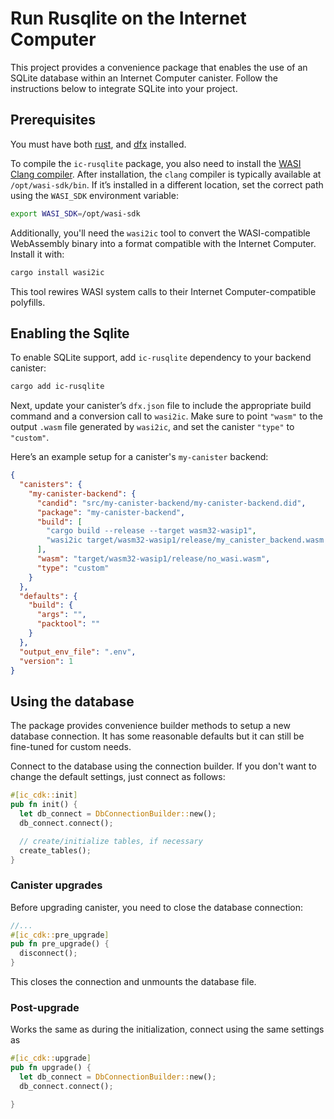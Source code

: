 # Run Rusqlite on the Internet Computer

This project provides a convenience package that enables the use of an SQLite database within an Internet Computer canister. Follow the instructions below to integrate SQLite into your project.


## Prerequisites

You must have both [rust](https://doc.rust-lang.org/book/ch01-01-installation.html), and [dfx](https://internetcomputer.org/docs/current/developer-docs/setup/install/) installed.

To compile the `ic-rusqlite` package, you also need to install the [WASI Clang compiler](https://github.com/WebAssembly/wasi-sdk/releases/). After installation, the `clang` compiler is typically available at `/opt/wasi-sdk/bin`. If it’s installed in a different location, set the correct path using the `WASI_SDK` environment variable:

```bash
export WASI_SDK=/opt/wasi-sdk
```

Additionally, you'll need the `wasi2ic` tool to convert the WASI-compatible WebAssembly binary into a format compatible with the Internet Computer. Install it with:

```bash
cargo install wasi2ic
```

This tool rewires WASI system calls to their Internet Computer-compatible polyfills.


## Enabling the Sqlite

To enable SQLite support, add `ic-rusqlite` dependency to your backend canister:

```bash
cargo add ic-rusqlite
```

Next, update your canister’s `dfx.json` file to include the appropriate build command and a conversion call to `wasi2ic`. Make sure to point `"wasm"` to the output `.wasm` file generated by `wasi2ic`, and set the canister `"type"` to `"custom"`.

Here’s an example setup for a canister's `my-canister` backend:

```json
{
  "canisters": {
    "my-canister-backend": {
      "candid": "src/my-canister-backend/my-canister-backend.did",
      "package": "my-canister-backend",
      "build": [
        "cargo build --release --target wasm32-wasip1",
        "wasi2ic target/wasm32-wasip1/release/my_canister_backend.wasm target/wasm32-wasip1/release/no_wasi.wasm"
      ],
      "wasm": "target/wasm32-wasip1/release/no_wasi.wasm",
      "type": "custom"
    }
  },
  "defaults": {
    "build": {
      "args": "",
      "packtool": ""
    }
  },
  "output_env_file": ".env",
  "version": 1
}
```


## Using the database

The package provides convenience builder methods to setup a new database connection. It has some reasonable defaults but it can still be fine-tuned for custom needs.

Connect to the database using the connection builder. If you don't want to change the default settings, just connect as follows:

```rust
#[ic_cdk::init]
pub fn init() {
  let db_connect = DbConnectionBuilder::new();
  db_connect.connect();

  // create/initialize tables, if necessary
  create_tables();
}
```

### Canister upgrades

Before upgrading canister, you need to close the database connection:
```rust
//...
#[ic_cdk::pre_upgrade]
pub fn pre_upgrade() {
  disconnect();
}
```

This closes the connection and unmounts the database file.

### Post-upgrade

Works the same as during the initialization, connect using the same settings as 

```rust
#[ic_cdk::upgrade]
pub fn upgrade() {
  let db_connect = DbConnectionBuilder::new();
  db_connect.connect();

}
```

